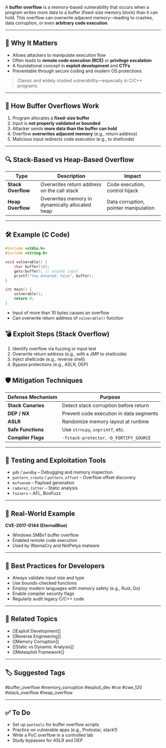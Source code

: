 A **buffer overflow** is a memory-based vulnerability that occurs when a program writes more data to a buffer (fixed-size memory block) than it can hold. This overflow can overwrite adjacent memory—leading to crashes, data corruption, or even **arbitrary code execution**.

---

## 🎯 Why It Matters

- Allows attackers to manipulate execution flow
- Often leads to **remote code execution (RCE)** or **privilege escalation**
- A foundational concept in **exploit development** and **CTFs**
- Preventable through secure coding and modern OS protections

> Classic and widely studied vulnerability—especially in C/C++ programs.

---

## 🧱 How Buffer Overflows Work

1. Program allocates a **fixed-size buffer**
2. Input is **not properly validated or bounded**
3. Attacker sends **more data than the buffer can hold**
4. Overflow **overwrites adjacent memory** (e.g., return address)
5. Malicious input redirects code execution (e.g., to shellcode)

---

## 🔍 Stack-Based vs Heap-Based Overflow

| Type            | Description                                      | Impact                                 |
|-----------------|--------------------------------------------------|----------------------------------------|
| **Stack Overflow** | Overwrites return address on the call stack      | Code execution, control hijack         |
| **Heap Overflow**  | Overwrites memory in dynamically allocated heap | Data corruption, pointer manipulation  |

---

## 🛠 Example (C Code)

```c
#include <stdio.h>
#include <string.h>

void vulnerable() {
    char buffer[10];
    gets(buffer); // unsafe input
    printf("You entered: %s\n", buffer);
}

int main() {
    vulnerable();
    return 0;
}
```

- Input of more than 10 bytes causes an overflow
- Can overwrite return address of `vulnerable()` function

## 💣 Exploit Steps (Stack Overflow)

1. Identify overflow via fuzzing or input test
2. Overwrite return address (e.g., with a JMP to shellcode)
3. Inject shellcode (e.g., reverse shell)
4. Bypass protections (e.g., ASLR, DEP)

## 🛡 Mitigation Techniques

|Defense Mechanism|Purpose|
|---|---|
|**Stack Canaries**|Detect stack corruption before return|
|**DEP / NX**|Prevent code execution in data segments|
|**ASLR**|Randomize memory layout at runtime|
|**Safe Functions**|Use `strncpy`, `snprintf`, etc.|
|**Compiler Flags**|`-fstack-protector`, `-D_FORTIFY_SOURCE`|

---

## 🧪 Testing and Exploitation Tools

- `gdb` / `pwndbg` – Debugging and memory inspection
- `pattern_create` / `pattern_offset` – Overflow offset discovery
- `msfvenom` – Payload generation
- `radare2`, `Cutter` – Static analysis
- `fuzzers` – AFL, BooFuzz

---

## 📘 Real-World Example

**CVE-2017-0144 (EternalBlue)**

- Windows SMBv1 buffer overflow
- Enabled remote code execution
- Used by WannaCry and NotPetya malware

---

## 🧠 Best Practices for Developers

- Always validate input size and type
- Use bounds-checked functions
- Employ modern languages with memory safety (e.g., Rust, Go)
- Enable compiler security flags
- Regularly audit legacy C/C++ code

---

## 🔗 Related Topics

- [[Exploit Development]]
- [[Reverse Engineering]]
- [[Memory Corruption]]
- [[Static vs Dynamic Analysis]]
- [[Metasploit Framework]]

---

## 🏷 Suggested Tags

#buffer_overflow #memory_corruption #exploit_dev #rce #cwe_120 #stack_overflow #heap_overflow

---

## ✅ To Do

-  Set up `pwntools` for buffer overflow scripts
-  Practice on vulnerable apps (e.g., Protostar, stack1)
-  Write a PoC overflow in a controlled lab
-  Study bypasses for ASLR and DEP